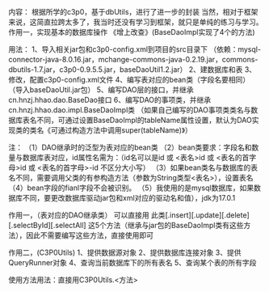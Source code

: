 内容：
  根据所学的c3p0，基于dbUtils，进行了进一步的封装
  当然，相对于框架来说，这简直拉跨太多了，我当时还没有学习到框架，就只是单纯的练习与学习。
  作用一，实现基本的数据库操作 《增上改查》(BaseDaoImpl实现了4个的方法)

用法：
1、导入相关jar包和c3p0-config.xml到项目的src目录下
  （依赖：mysql-connector-java-8.0.16.jar，mchange-commons-java-0.2.19.jar，commons-dbutils-1.7.jar，c3p0-0.9.5.5.jar，baseDaoUtil1.2.jar）
2、建数据库和表
3、修改，配置c3p0-config.xml文件
4、编写表对应的bean类（字段名要相同）
（导入baseDaoUtil.jar包）
5、编写DAO层的接口，并继承cn.hnzj.hhao.dao.BaseDao接口
6、编写DAO的事项类，并继承cn.hnzj.hhao.dao.impl.BaseDaoImpl类
  （如果自己编写的DAO事项类类名与数据库表名不同，可通过设置BaseDaoImpl的tableName属性设置，默认为DAO实现类的类名《可通过构造方法中调用super(tableName)》）

注：
（1）DAO继承时的泛型为表对应的bean类
（2）bean类要求：字段名和数量与数据库表对应，id属性名需为：（id名可以是id 或 <表名>id 或 <表名的首字母>id 或 <表名的首字母>-id   不区分大小写）
（3）如果bean类名与数据库的表名不同，需要调用父类的有参构造方法（参数为String类型<表名>），设置表名
（4）bean字段的fianl字段不会被识别。
（5）我使用的是mysql数据库，如果数据库不同，要更改数据库驱动jar包和xml对应的驱动名和值），jdk为17.0.1

作用一，（表对应的DAO继承类）
可以直接用 此类[.insert][.update][.delete][.selectById][.selectAll]
  这5个方法（继承与jar包的BaseDaoImpl类有这些方法），因此不需要编写这些方法，直接使用即可
 
作用二，(C3P0Utils)
1、提供数据源对象
2、提供数据库连接对象
3、提供QueryRunner对象
4、查询当前数据库下的所有表名
5、查询某个表的所有字段

使用方法用法：直接用C3P0Utils.<方法>
